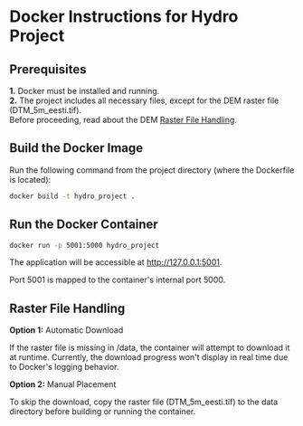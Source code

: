 # Docker Instructions for Hydro Project # 

## Prerequisites ##

__1.__ Docker must be installed and running.\
__2.__ The project includes all necessary files, except for the DEM raster file (DTM_5m_eesti.tif).\
Before proceeding, read about the DEM [Raster File Handling](#raster).


## Build the Docker Image ## 
Run the following command from the project directory (where the Dockerfile is located):
```bash
docker build -t hydro_project .
```

## Run the Docker Container ##
```bash
docker run -p 5001:5000 hydro_project
```
The application will be accessible at http://127.0.0.1:5001.

Port 5001 is mapped to the container's internal port 5000.


## Raster File Handling ##
<a id="raster"></a>

__Option 1:__ Automatic Download

If the raster file is missing in /data, the container will attempt to download it at runtime. Currently, the download progress won't display in real time due to Docker's logging behavior.

__Option 2:__ Manual Placement

To skip the download, copy the raster file (DTM_5m_eesti.tif) to the data directory before building or running the container.
